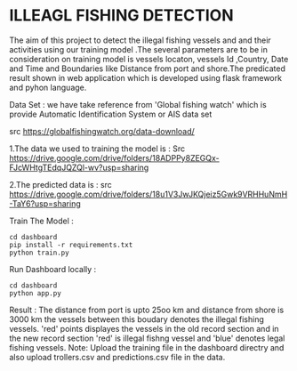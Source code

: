 # ILLEAGL FISHING DETECTION

The aim of this project to detect the illegal fishing vessels and and their activities using our training model .The several parameters are to be in consideration on training model is vessels locaton, vessels Id ,Country, Date and Time and Boundaries like Distance from port and shore.The predicated result shown in web application which is developed using  flask framework and pyhon language. 

Data Set : 
we have take  reference from 'Global fishing watch' which is provide Automatic Identification System or AIS data set 

src https://globalfishingwatch.org/data-download/
 
 1.The data we used to training the model is :
 Src https://drive.google.com/drive/folders/18ADPPy8ZEGQx-FJcWHtgTEdqJQZQl-wv?usp=sharing

 2.The predicted data is :
 src https://drive.google.com/drive/folders/18u1V3JwJKQjeiz5Gwk9VRHHuNmH-TaY6?usp=sharing
 
 
Train The Model :
  
    cd dashboard
    pip install -r requirements.txt
    python train.py
 
Run Dashboard locally : 
    
    cd dashboard
    python app.py

 Result : 
      The distance from port is upto 25oo km and distance from shore is 3000 km the vessels between this boudary denotes the illegal fishing vessels. 'red' points displayes the vessels  in the old record section and in the new record section 'red' is illegal fishng vessel and 'blue' denotes legal fishing vessels.
Note: Upload the training file in the dashboard directry and also upload trollers.csv and predictions.csv file in the data.

